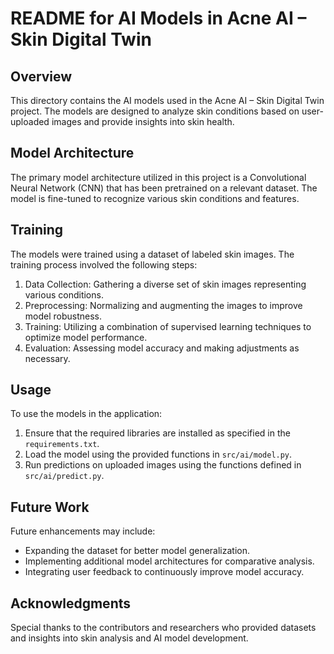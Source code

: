 # README for AI Models in Acne AI – Skin Digital Twin

## Overview
This directory contains the AI models used in the Acne AI – Skin Digital Twin project. The models are designed to analyze skin conditions based on user-uploaded images and provide insights into skin health.

## Model Architecture
The primary model architecture utilized in this project is a Convolutional Neural Network (CNN) that has been pretrained on a relevant dataset. The model is fine-tuned to recognize various skin conditions and features.

## Training
The models were trained using a dataset of labeled skin images. The training process involved the following steps:
1. Data Collection: Gathering a diverse set of skin images representing various conditions.
2. Preprocessing: Normalizing and augmenting the images to improve model robustness.
3. Training: Utilizing a combination of supervised learning techniques to optimize model performance.
4. Evaluation: Assessing model accuracy and making adjustments as necessary.

## Usage
To use the models in the application:
1. Ensure that the required libraries are installed as specified in the `requirements.txt`.
2. Load the model using the provided functions in `src/ai/model.py`.
3. Run predictions on uploaded images using the functions defined in `src/ai/predict.py`.

## Future Work
Future enhancements may include:
- Expanding the dataset for better model generalization.
- Implementing additional model architectures for comparative analysis.
- Integrating user feedback to continuously improve model accuracy.

## Acknowledgments
Special thanks to the contributors and researchers who provided datasets and insights into skin analysis and AI model development.